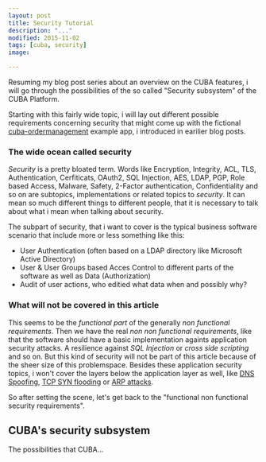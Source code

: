 ```yaml
---
layout: post
title: Security Tutorial
description: "..."
modified: 2015-11-02
tags: [cuba, security]
image:

---
```



Resuming my blog post series about an overview on the CUBA features, i will go through the possibilities of the so called "Security subsystem" of the CUBA Platform.

<!-- more -->

Starting with this fairly wide topic, i will lay out different possible requirements concerning security that might come up with the fictional [cuba-ordermanagement](https://github.com/mariodavid/cuba-ordermanagement) example app, i introduced in earilier blog posts.

### The wide ocean called security

*Security* is a pretty bloated term. Words like Encryption, Integrity, ACL, TLS, Authentication, Cerfiticats, OAuth2, SQL Injection, AES, LDAP, PGP, Role based Access, Malware, Safety, 2-Factor authentication, Confidentiality and so on are subtopics, implementations or related topics to *security*.
It can mean so much different things to different people, that it is necessary to talk about what i mean when talking about security.

The subpart of security, that i want to cover is the typical business software scenario that include more or less something like this:

* User Authentication (often based on a LDAP directory like Microsoft Active Directory)
* User & User Groups based Acces Control to different parts of the software as well as Data (Authorization)
* Audit of user actions, who editied what data when and possibly why?


### What will not be covered in this article

This seems to be the *functional part* of the generally *non functional requirements*. Then we have the real *non non functional requirements*, like that the software should have a basic implementation againts application security attacks. A resilience against *SQL Injection* or *cross side scripting* and so on. But this kind of security will not be part of this article because of the sheer size of this problemspace. Besides these application security topics, i won't cover the layers below the application layer as well, like [DNS Spoofing](http://www.windowsecurity.com/articles-tutorials/authentication_and_encryption/Understanding-Man-in-the-Middle-Attacks-ARP-Part2.html), [TCP SYN flooding](http://www.cisco.com/web/about/ac123/ac147/archived_issues/ipj_9-4/syn_flooding_attacks.html) or [ARP attacks](https://en.wikipedia.org/wiki/ARP_spoofing).

So after setting the scene, let's get back to the "functional non functional security requirements".

## CUBA's security subsystem

The possibilities that CUBA...





